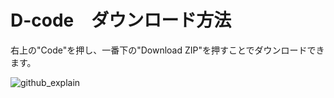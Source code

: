 # D-code　ダウンロード方法
右上の"Code"を押し、一番下の"Download ZIP"を押すことでダウンロードできます。


![github_explain](https://user-images.githubusercontent.com/58175690/139790974-e6d00998-ee65-4323-b1b0-4c0b3701a5a1.png)

